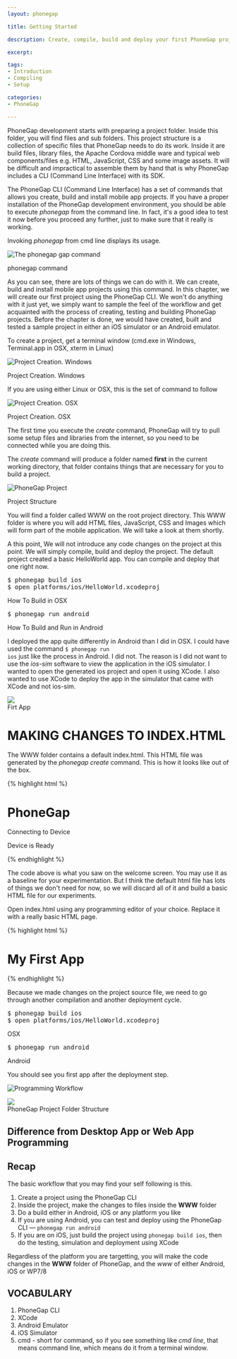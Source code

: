 ```yaml
---
layout: phonegap

title: Getting Started

description: Create, compile, build and deploy your first PhoneGap project

excerpt: 

tags:
- Introduction
- Compiling
- Setup

categories:
- PhoneGap

---
```



PhoneGap development starts with preparing a project folder. Inside this folder, you will find files and sub folders. This project structure is a collection of specific files that PhoneGap needs to do its work. Inside it are build files, library files, the Apache Cordova middle ware and typical web components/files e.g. HTML, JavaScript, CSS and some image assets. It will be difficult and impractical to assemble them by hand that is why PhoneGap includes a CLI (Command Line Interface) with its SDK. 

The PhoneGap CLI (Command Line Interface) has a set of commands that allows you create, build and install mobile app projects. If you have a proper installation of the PhoneGap development environment, you should be able to execute *phonegap* from the command line. In fact, it's a good idea to test it now before you proceed any further, just to make sure that it really is working. 

Invoking *phonegap* from cmd line displays its usage. 


![The phonegap gap command](/img/phonegap/phonegap-cli.png)
<div id='lst'>phonegap command</div>

As you can see, there are lots of things we can do with it. We can create, build and install mobile app projects using this command. In this chapter, we will create our first project using the PhoneGap CLI. We won't do anything with it just yet, we simply want to sample the feel of the  workflow and get acquainted with the process of creating, testing and building PhoneGap projects. Before the chapter is done, we would have created, built and tested a sample project in either an iOS simulator or an Android emulator.

To create a project, get a terminal window (cmd.exe in Windows, Terminal.app in OSX, xterm in Linux)

![Project Creation. Windows](/img/phonegap/phonegap-create-project-windows.png)
<div id='lst'>Project Creation. Windows</div>

If you are using either Linux or OSX, this is the set of command to follow

![Project Creation. OSX](/img/phonegap/phonegap-create-project-osx.png)
<div id='lst'>Project Creation. OSX</div>

The first time you execute the *create* command, PhoneGap will try to pull some setup files and libraries from the internet, so you need to be connected while you are doing this.

The *create* command will produce a folder named **first** in the current working directory, that folder contains things that are necessary for you to build a project.

![PhoneGap Project](/img/phonegap/phonegap-project-structure.png)
<div id='lst'>Project Structure</div>

You will find a folder called WWW on the root project directory. This WWW folder is where you will add HTML files, JavaScript, CSS and Images which will form part of the mobile application. We will take a look at them shortly.

A this point, We will not introduce any code changes on the project at this point. We will simply compile, build and deploy the project. The default project created a basic HelloWorld app. You can compile and deploy that one right now.

<pre class='codeblock'>
$ phonegap build ios
$ open platforms/ios/HelloWorld.xcodeproj
</pre>
<div id='lst'> How To Build in OSX</div>

<pre class='codeblock'>
$ phonegap run android
</pre>
<div id='lst'> How To Build and Run in Android</div>

I deployed the app quite differently in Android than I did in OSX. I could have used the command <code class='codeblock'>$ phonegap run ios</code> just like the process in Android. I did not. The reason is I did not want to use the *ios-sim* software to view the application in the iOS simulator. I wanted to open the generated ios project and open it using XCode. I also wanted to use XCode to deploy the app in the simulator that came with XCode and not ios-sim. 

<img src='/img/phonegap/generic-phonegap-app.png' class='shadow' />
<div id='lst'>Firt App</div>

# MAKING CHANGES TO INDEX.HTML

The WWW folder contains a default index.html. This HTML file was generated by the *phonegap create* command. This is how it looks like out of the box.

{% highlight html %}

<!DOCTYPE html>
<html>
<head>
  <meta charset="utf-8" />
  <meta name="format-detection" content="telephone=no" />
  <meta name="viewport" content="user-scalable=no, initial-scale=1, maximum-scale=1, minimum-scale=1, width=device-width, height=device-height, target-densitydpi=device-dpi" />
  <link rel="stylesheet" type="text/css" href="css/index.css" />
  <title>Hello World</title>
</head>
<body>
 <div class="app">
   <h1>PhoneGap</h1>
   <div id="deviceready" class="blink">
   <p class="event listening">Connecting to Device</p>
   <p class="event received">Device is Ready</p>
   </div>
  </div>
  <script type="text/javascript" src="phonegap.js"></script>
  <script type="text/javascript" src="js/index.js"></script>
  <script type="text/javascript">
     app.initialize();
  </script>
</body>
</html>

{% endhighlight %}

The code above is what you saw on the welcome screen. You may use it as a baseline for your experimentation. But I think the default html file has lots of things we don't need for now, so we will discard all of it and build a basic HTML file for our experiments.

Open index.html using any programming editor of your choice. Replace it with a really basic HTML page.

{% highlight html %}
<!doctype html>
<html>
  <h1>My First App</h1>
</html>

{% endhighlight %}

Because we made changes on the project source file, we need to go through another compilation and another deployment cycle. 

<pre class='codeblock'>
$ phonegap build ios
$ open platforms/ios/HelloWorld.xcodeproj
</pre>
<div id='lst'>OSX</div>

<pre class='codeblock'>
$ phonegap run android
</pre>
<div id='lst'>Android</div>


You should see you first app after the deployment step. 














![Programming Workflow](/img/phonegap/programming-workflow.png)



<img src="/img/phonegap/phonegap-empty-project.png" />
<div id='lst'>PhoneGap Project Folder Structure</div>

## Difference from Desktop App or Web App Programming





## Recap 

The basic workflow that you may find your self following is this.

1. Create a project using the PhoneGap CLI
2. Inside the project, make the changes to files inside the **WWW** folder
3. Do a build either in Android, iOS or any platform you like
4. If you are using Android, you can test and deploy using the PhoneGap CLI &mdash; `phonegap run android`
5. If you are on iOS, just build the project using `phonegap build ios`, then do the testing, simulation and deployment using XCode

Regardless of the platform you are targetting, you will make the code changes in the **WWW** folder of PhoneGap, and the *www* of either Android, iOS or WP7/8

## VOCABULARY

1. PhoneGap CLI
2. XCode
3. Android Emulator
4. iOS Simulator
5. cmd - short for command, so if you see something like *cmd line*, that means command line, which means do it from a terminal window.


